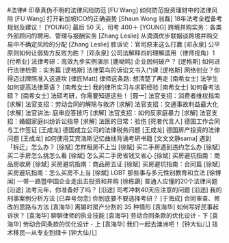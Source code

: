 #法律#
印章真伪不明的法律风险防范	[FU Wang]
如何防范投资理财中的法律风险	[FU Wang]
打开新加坡ICO的正确姿势	[Shaun Wong 翁磊]
18年法考全程备考规划及建议！	[YOUNG]
最后 50 天，司考 400＋	[YOUNG]
跨境并购实务：各类外部顾问的聘用、管理与报酬实务	[Zhang Leslie]
从滴滴优步联姻谈跨境并购交易中不确定风险的分配	[Zhang Leslie]
胜诉论：官司原来这么打赢	[邓永泉]
公平原则如何让弱势方反败为胜？	[邓永泉]
公司法解释四的理解适用（律师视角）1	[付希业]
法律考研：高效九步实例演示	[鹿呦鸣]
企业因何破产？	[逻格斯]
如何进行法律检索：实务篇	[逻格斯]
法律菜鸟的诉讼文书入门课	[逻格斯]
网络创业？你得迈过牌照准入这道坎	[律匠Matt]
律师这条路: 想清楚了再走	[南希女士]
法学生如何提高法律英语？	[南希女士]
我的律所实习与求职经验	[南希女士]
如何备考法硕？	[南希女士]
法硕考研，你需要知道这些！	[聂一]
法官支招：消费者维权指南	[求解]
法官支招：劳动合同的解除与救济	[求解]
法官支招：交通事故利益最大化	[求解]
法官讲法: 庭审应答技巧	[求解]
法官支招：如何反家庭暴力	[求解]
法官支招：婚姻家庭纠纷诉讼指导	[求解]
法医的日常：验伤	[死者代言人]
德国工作合同与工作签证	[王成龙]
德国成立公司的法律税务问题	[王成龙]
德国房产投资的法律问题	[王成龙]
如何使用艾宾浩斯记忆曲线背诵考研书籍	[文文文静sama]
遇到「拆迁」怎么办？	[徐斌]
怎样租房不上当	[徐斌]
买二手房遇到违约怎么办	[徐斌]
买二手房怎么挑怎么看	[徐斌]
怎么买二手房省钱又省心	[徐斌]
买房避坑指南：商品房收房	[徐斌]
买房避坑指南：商品房五证	[徐斌]
买房避坑指南：合同篇	[徐斌]
买房避坑指南：怎么买房不上当	[徐斌]
LGBT 那些事与多元性别教育和立法	[徐博闻]
一带一路暨中国企业走出去投资和并购	[徐栋鷁]
普通人应懂的20个法律问题	[沿途]
法考元年，你准备好了吗？	[沿途]
司考冲刺40天应注意的问题	[沿途]
我的刑事案例分析方法	[已弃号勿念]
你到底要不要选择考研？	[于海成]
合同审查、修改的思路与方法	[袁海华]
离婚时房产分割的 35 种情形	[袁海华]
如何写好民事起诉状？	[袁海华]
聊聊律师的执业技能	[袁海华]
劳动合同条款的优化设计 - 下	[袁海华]
劳动合同条款的优化设计 - 上	[袁海华]
我们一起去澳洲吧！	[钟大仙儿]
技术移民—从专业到绿卡	[钟大仙儿]
